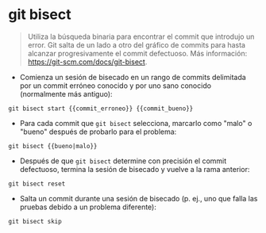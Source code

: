 # git bisect

> Utiliza la búsqueda binaria para encontrar el commit que introdujo un error.
> Git salta de un lado a otro del gráfico de commits para hasta alcanzar progresivamente el commit defectuoso.
> Más información: <https://git-scm.com/docs/git-bisect>.

- Comienza un sesión de bisecado en un rango de commits delimitada por un commit erróneo conocido y por uno sano conocido (normalmente más antiguo):

`git bisect start {{commit_erroneo}} {{commit_bueno}}`

- Para cada commit que `git bisect` selecciona, marcarlo como "malo" o "bueno" después de probarlo para el problema:

`git bisect {{bueno|malo}}`

- Después de que `git bisect` determine con precisión el commit defectuoso, termina la sesión de bisecado y vuelve a la rama anterior:

`git bisect reset`

- Salta un commit durante una sesión de bisecado (p. ej., uno que falla las pruebas debido a un problema diferente):

`git bisect skip`
